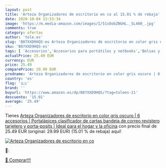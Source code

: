 ```yaml
---
layout: post
title: 'Arteza Organizadores de escritorio en co al 15.01 % de rebaja'
date: 2020-10-04 13:53:34
image: 'https://m.media-amazon.com/images/I/51s8obZNGHL._SL400_.jpg'
comments: true
category: ofertas
author: 'tole.es'
slug: 'B07XXD9HQS-es Arteza Organizadores de escritorio en color gris oscuro |...'
sku: 'B07XXD9HQS-es'
tags: [ 'Accesorios','Accesorios para portátiles y netbooks','Bolsas y fundas para portátiles y netbooks','Cámaras analógicas','Cámaras instantáneas analógicas','Electrónica','Fotografía y videocámaras','Herramientas de mano para jardinería','Informática','Jardinería','Jardín','Mochilas para portátiles y netbooks','Tabletas gráficas','Teclados, ratones y periféricos de entrada','Tijeras de podar para jardinería','bandeja','correo','de', ]
actualPrice: 25.49 EUR
currency: EUR
price: 25.49
comparePrice: 29.99 EUR
prodname: 'Arteza Organizadores de escritorio en color gris oscuro | 6 accesorios | Portalápices  clasificador de cartas  bandeja de correo  revistero  tarjetero y porta-posits | Ideal para el hogar y la oficina'
country: 'es'
flag: '🇪🇸'
brand: ''
buyurl: 'https://www.amazon.es/dp/B07XXD9HQS/?tag=tolees-21'
descuento: '15.01'
average: '25.49'
---
```


Tienes [Arteza Organizadores de escritorio en color gris oscuro | 6 accesorios | Portalápices  clasificador de cartas  bandeja de correo  revistero  tarjetero y porta-posits | Ideal para el hogar y la oficina](https://www.amazon.es/dp/B07XXD9HQS/?tag=tolees-21) con precio final de  25.49 EUR (original: 29.99 EUR) (15.01 %  de rebaja) aqui!

[![Arteza Organizadores de escritorio en co](https://m.media-amazon.com/images/I/51s8obZNGHL._SL400_.jpg)](https://www.amazon.es/dp/B07XXD9HQS/?tag=tolees-21)

🔎:


[🛒 Comprar!!!](https://www.amazon.es/dp/B07XXD9HQS/?tag=tolees-21)
